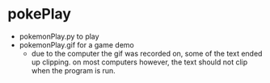 # pokePlay
* pokemonPlay.py to play
* pokemonPlay.gif for a game demo 
  * due to the computer the gif was recorded on, some of the text ended up clipping. on most computers however, the text should not clip when the program is run.  
